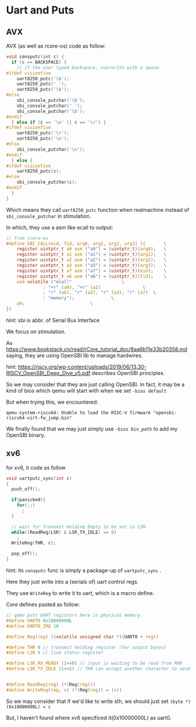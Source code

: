# Uart and Puts

## AVX

AVX (as well as rcore-os) code as follow:

``` c
void consputc(int c) {
  if (c == BACKSPACE) {
    // if the user typed backspace, overwrite with a space.
#ifdef visionfive
    uart8250_putc('\b');
    uart8250_putc(' ');
    uart8250_putc('\b');
#else
    sbi_console_putchar('\b');
    sbi_console_putchar(' ');
    sbi_console_putchar('\b');
#endif
  } else if (c == '\n' || c == '\r') {
#ifdef visionfive
    uart8250_putc('\r');
    uart8250_putc('\n');
#else
    sbi_console_putchar('\n');
#endif
  } else {
#ifdef visionfive
    uart8250_putc(c);
#else
    sbi_console_putchar(c);
#endif
  }
}
```

Which means they call ``uart8250_putc`` function when realmachine instead of ``sbi_console_putchar`` in stimulation.

In which, they use a asm like ecall to output:
``` c
// from rcore-os
#define SBI_CALL(eid, fid, arg0, arg1, arg2, arg3) ({		\
	register uintptr_t a0 asm ("a0") = (uintptr_t)(arg0);	\
	register uintptr_t a1 asm ("a1") = (uintptr_t)(arg1);	\
	register uintptr_t a2 asm ("a2") = (uintptr_t)(arg2);	\
	register uintptr_t a3 asm ("a3") = (uintptr_t)(arg3);	\
	register uintptr_t a7 asm ("a7") = (uintptr_t)(eid);	\
	register uintptr_t a6 asm ("a6") = (uintptr_t)(fid);	\
	asm volatile ("ecall"					\
		      : "+r" (a0), "+r" (a1)				\
		      : "r" (a6), "r" (a2), "r" (a3), "r" (a7)	\
		      : "memory");				\
	a0;							\
})
```

hint: sbi is abbr. of Serial Bus Interface

We focus on stimulation.

As https://www.bookstack.cn/read/rCore_tutorial_doc/8aa6b11e33b20358.md saying, they are using OpenSBI lib to manage hardwires.

hint: https://riscv.org/wp-content/uploads/2019/06/13.30-RISCV_OpenSBI_Deep_Dive_v5.pdf describes OpenSBI principles.

So we may consider that they are just calling OpenSBI. In fact, it may be a kind of bios which qemu will start with when we set ``-bios default``

But when trying this, we encountered:
``` shell
qemu-system-riscv64: Unable to load the RISC-V firmware "opensbi-riscv64-virt-fw_jump.bin"
```

<!-- I stuck here. Where should be our main direction. -->
We finally found that we may just simply use ``-bios bin_path`` to add my OpenSBI binary.

## xv6

for xv6, it code as follow
``` c
void uartputc_sync(int c)
{
  push_off();

  if(panicked){
    for(;;)
      ;
  }

  // wait for Transmit Holding Empty to be set in LSR.
  while((ReadReg(LSR) & LSR_TX_IDLE) == 0)
    ;
  WriteReg(THR, c);

  pop_off();
}
```

hint: its ``consputc`` func is simply a package-up of ``uartputc_sync`` . 

Here they just write into a (serials of) uart control regs.

They use ``WriteReg`` to write it to uart, which is a macro define.

Core defines pasted as follow:

```c
// qemu puts UART registers here in physical memory.
#define UART0 0x10000000L
#define UART0_IRQ 10

#define Reg(reg) ((volatile unsigned char *)(UART0 + reg))

#define THR 0 // transmit holding register (for output bytes)
#define LSR 5 // line status register

#define LSR_RX_READY (1<<0) // input is waiting to be read from RHR
#define LSR_TX_IDLE (1<<5) // THR can accept another character to send


#define ReadReg(reg) (*(Reg(reg)))
#define WriteReg(reg, v) (*(Reg(reg)) = (v))

```

So we may consider that if we'd like to write sth, we should just set ``(byte *)(0x10000000L) = c``

But, I haven't found where xv6 specificed it(0x10000000L) as uart0.